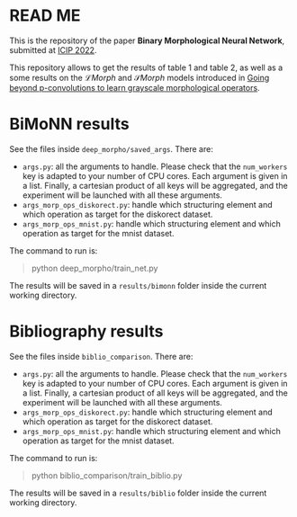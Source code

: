 # READ ME

This is the repository of the paper **Binary Morphological Neural Network**, submitted at [ICIP 2022](https://2022.ieeeicip.org/).

This repository allows to get the results of table 1 and table 2, as well as a some results on the $\mathcal{L} Morph$ and $\mathcal{S} Morph$ models introduced in [Going beyond p-convolutions to learn grayscale morphological operators](https://arxiv.org/abs/2102.10038).

# BiMoNN results

See the files inside `deep_morpho/saved_args`. There are:

- `args.py`: all the arguments to handle. Please check that the `num_workers` key is adapted to your number of CPU cores. Each argument is given in a list. Finally, a cartesian product of all keys will be aggregated, and the experiment will be launched with all these arguments.
- `args_morp_ops_diskorect.py`: handle which structuring element and which operation as target for the diskorect dataset.
- `args_morp_ops_mnist.py`: handle which structuring element and which operation as target for the mnist dataset.

The command to run is:
> python deep_morpho/train_net.py

The results will be saved in a `results/bimonn` folder inside the current working directory.

# Bibliography results

See the files inside `biblio_comparison`. There are:

- `args.py`: all the arguments to handle. Please check that the `num_workers` key is adapted to your number of CPU cores. Each argument is given in a list. Finally, a cartesian product of all keys will be aggregated, and the experiment will be launched with all these arguments.
- `args_morp_ops_diskorect.py`: handle which structuring element and which operation as target for the diskorect dataset.
- `args_morp_ops_mnist.py`: handle which structuring element and which operation as target for the mnist dataset.

The command to run is:
> python biblio_comparison/train_biblio.py

The results will be saved in a `results/biblio` folder inside the current working directory.

